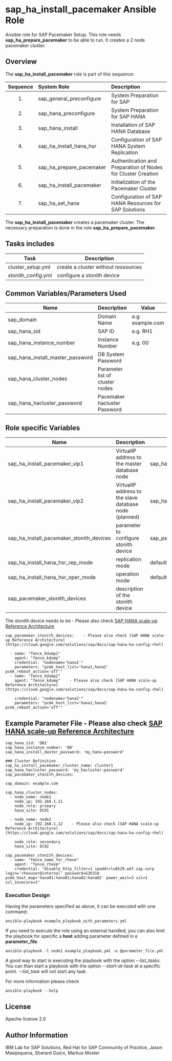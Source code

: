 # sap_ha_install_pacemaker Ansible Role

Ansible role for SAP Pacemaker Setup. This role needs **sap_ha_prepare_pacemaker** to be able to run. It creates a 2 node pacemaker cluster.

## Overview

The **sap_ha_install_pacemaker** role is part of this sequence:

| Sequence | System Role              | Description                                                  |
| :------: | :----------------------- | :----------------------------------------------------------- |
|    1.    | sap_general_preconfigure | System Preparation for SAP                                   |
|    2.    | sap_hana_preconfigure    | System Preparation for SAP HANA                              |
|    3.    | sap_hana_install         | Installation of SAP HANA Database                            |
|    4.    | sap_ha_install_hana_hsr  | Configuration of SAP HANA System Replication                 |
|    5.    | sap_ha_prepare_pacemaker | Authentication and Preparation of Nodes for Cluster Creation |
|    6.    | sap_ha_install_pacemaker | Initialization of the Pacemaker Cluster                      |
|    7.    | sap_ha_set_hana          | Configuration of SAP HANA Resources for SAP Solutions        |

The **sap_ha_install_pacemaker** creates a pacemaker cluster.
The necessary preparation is done in the role **sap_ha_prepare_pacemaker**.

## Tasks includes

| Task               | Description                         |
| ------------------ | ----------------------------------- |
| cluster_setup.yml  | create a cluster without ressources |
| stonith_config.yml | configure a stonith device          |

## Common Variables/Parameters Used

| Name                             | Description                     | Value            |
| -------------------------------- | ------------------------------- | ---------------- |
| sap_domain                       | Domain Name                     | e.g. example.com |
| sap_hana_sid                     | SAP ID                          | e.g. RH1         |
| sap_hana_instance_number         | Instance Number                 | e.g. 00          |
| sap_hana_install_master_password | DB System Password              |
| sap_hana_cluster_nodes           | Parameter list of cluster nodes |
| sap_hana_hacluster_password      | Pacemaker hacluster Password    |

## Role specific Variables

| Name                                     | Description                                            | Value                         |
| ---------------------------------------- | ------------------------------------------------------ | ----------------------------- |
| sap_ha_install_pacemaker_vip1            | VirtualIP address to the master database node          | sap_hana_vip1                 |
| sap_ha_install_pacemaker_vip2            | VirtualIP address to the slave database node (planned) | sap_hana_vip2                 |
| sap_ha_install_pacemaker_stonith_devices | parameter to configure stonith device                  | sap_pacemaker_stonith_devices |
| sap_ha_install_hana_hsr_rep_mode         | replication mode                                       | default is sync               |
| sap_ha_install_hana_hsr_oper_mode        | operation mode                                         | default is logreplay          |
| sap_pacemaker_stonith_devices            | description of the stonith device                      |

The stonith device needs to be - Please also check [SAP HANA scale-up Reference Architecture](https://cloud.google.com/solutions/sap/docs/sap-hana-ha-config-rhel)

```
sap_pacemaker_stonith_devices:    - Please also check [SAP HANA scale-up Reference Architecture](https://cloud.google.com/solutions/sap/docs/sap-hana-ha-config-rhel)

  - name: "fence_kdump1"
    agent: "fence_kdump"
    credential: "nodename='hana1'"
    parameters: "pcmk_host_list='hana1,hana2' pcmk_reboot_action='off'"
  - name: "fence_kdump2"
    agent: "fence_kdump"    - Please also check [SAP HANA scale-up Reference Architecture](https://cloud.google.com/solutions/sap/docs/sap-hana-ha-config-rhel)

    credential: "nodename='hana2'"
    parameters: "pcmk_host_list='hana1,hana2' pcmk_reboot_action='off'"

```

## Example Parameter File - Please also check [SAP HANA scale-up Reference Architecture](https://cloud.google.com/solutions/sap/docs/sap-hana-ha-config-rhel)

```
sap_hana_sid: 'DB1'
sap_hana_instance_number: '00'
sap_hana_install_master_password: 'my_hana-password'

### Cluster Definition
sap_ha_install_pacemaker_cluster_name: cluster1
sap_hana_hacluster_password: 'my_hacluster-password'
sap_pacemaker_stonith_devices:

sap_domain: example.com

sap_hana_cluster_nodes:
  - node_name: node1
    node_ip: 192.168.1.11
    node_role: primary
    hana_site: DC01

  - node_name: node2
    node_ip: 192.168.1.12    - Please also check [SAP HANA scale-up Reference Architecture](https://cloud.google.com/solutions/sap/docs/sap-hana-ha-config-rhel)

    node_role: secondary
    hana_site: DC02

sap_pacemaker_stonith_devices:
  - name: "fence_name_for_rhevm"
    agent: "fence_rhevm"
    credential: "disable_http_filter=1 ipaddr=lu0529.wdf.sap.corp login='rhevuser@internal' password=G3h31m pcmk_host_map='hana01:hana01;hana02:hana02' power_wait=3 ssl=1 ssl_insecure=1"

```

### Execution Design

Having the parameters specified as above, it can be executed with one command:

```
ansible-playbook example_playbook_with_parameters.yml
```

If you need to execute the role using an external handled, you can also limit the playbook for
specific a **host** adding parameter defined in e **parameter_file**.

```
ansible-playbook -l node1 example_playbook.yml -e @parameter_file.yml
```

A good way to start is executing the playbook with the option _--list_tasks_. You can than start a
playbook with the option _--start-at-task_ at a specific point. _--list_task_ will not start any
task.

For more information please check

```
ansible-playbook --help
```

## License

Apache license 2.0

## Author Information

IBM Lab for SAP Solutions, Red Hat for SAP Community of Practice, Jason Masipiquena, Sherard Guico, Markus Moster
